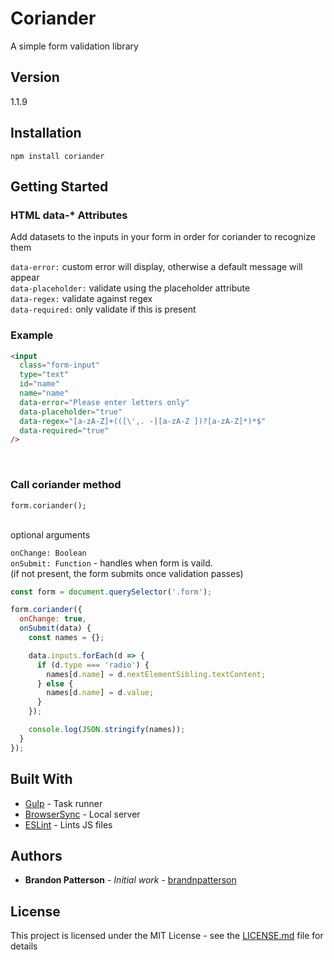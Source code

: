 # Coriander

A simple form validation library

## Version

1.1.9

## Installation

`npm install coriander`

## Getting Started

### HTML data-\* Attributes

Add datasets to the inputs in your form in order for coriander to recognize them

`data-error:` custom error will display, otherwise a default message will appear
<br>
`data-placeholder:` validate using the placeholder attribute
<br>
`data-regex:` validate against regex
<br>
`data-required:` only validate if this is present

### Example

```html
<input
  class="form-input"
  type="text"
  id="name"
  name="name"
  data-error="Please enter letters only"
  data-placeholder="true"
  data-regex="[a-zA-Z]+(([\',. -][a-zA-Z ])?[a-zA-Z]*)*$"
  data-required="true"
/>
```

<br>

### Call coriander method

`form.coriander();`
<br>
<br>

optional arguments

`onChange: Boolean`
<br>
`onSubmit: Function` - handles when form is vaild.
<br>
(if not present, the form submits once validation passes)

```javascript
const form = document.querySelector('.form');

form.coriander({
  onChange: true,
  onSubmit(data) {
    const names = {};

    data.inputs.forEach(d => {
      if (d.type === 'radio') {
        names[d.name] = d.nextElementSibling.textContent;
      } else {
        names[d.name] = d.value;
      }
    });

    console.log(JSON.stringify(names));
  }
});
```

## Built With

- [Gulp](https://gulpjs.com/) - Task runner
- [BrowserSync](https://browsersync.io/) - Local server
- [ESLint](https://eslint.org/) - Lints JS files

## Authors

- **Brandon Patterson** - _Initial work_ - [brandnpatterson](https://github.com/brandnpatterson)

## License

This project is licensed under the MIT License - see the [LICENSE.md](LICENSE.md) file for details

```

```
